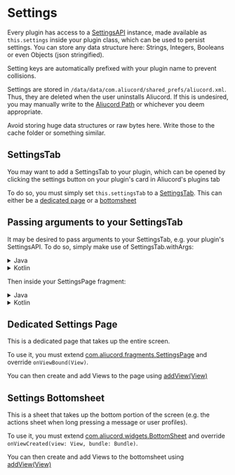 # Settings

Every plugin has access to a [SettingsAPI](https://aliucord.github.io/dokka/html/-aliucord/com.aliucord.api/-settings-a-p-i) instance, 
made available as `this.settings` inside your plugin class, 
which can be used to persist settings. You can store any data structure here: Strings, Integers, Booleans or even Objects (json stringified).

Setting keys are automatically prefixed with your plugin name to prevent collisions.

Settings are stored in `/data/data/com.aliucord/shared_prefs/aliucord.xml`. Thus, they are deleted when the user uninstalls Aliucord.
If this is undesired, you may manually write to the [Aliucord Path](https://aliucord.github.io/dokka/html/-aliucord/com.aliucord/-constants/-b-a-s-e_-p-a-t-h.html)
or whichever you deem appropriate.

Avoid storing huge data structures or raw bytes here. Write those to the cache folder or something similar.


## SettingsTab

You may want to add a SettingsTab to your plugin, which can be opened by clicking the settings button on your plugin's card in 
Aliucord's plugins tab

To do so, you must simply set `this.settingsTab` to a [SettingsTab](https://aliucord.github.io/dokka/html/-aliucord/com.aliucord.entities/-plugin/-settings-tab). 
This can either be a [dedicated page](#Dedicated-Settings-Page) or a [bottomsheet](#Settings-Bottomsheet)

## Passing arguments to your SettingsTab

It may be desired to pass arguments to your SettingsTab, e.g. your plugin's SettingsAPI. 
To do so, simply make use of SettingsTab.withArgs:

<details>
<summary>Java</summary>
<br>

```java
public class MyPlugin extends Plugin {
    public MyPlugin() {
        settingsTab = new SettingsTab(MySettingsPage.class).withArgs(settings);
    }
}
```
</details>

<details>
<summary>Kotlin</summary>
<br>

```kt
class MyPlugin : Plugin() {
    init {
        settingsTab = SettingsTab(MySettingsPage::class.java).withArgs(settings)
    }
}
```
</details>

Then inside your SettingsPage fragment:

<details>
<summary>Java</summary>
<br>

```java
public class MySettingsPage extends SettingsPage {
    private final SettingsAPI mSettings;
    
    public MySettingsPage(SettingsAPI settings) {
        mSettings = settings;
    }
}
```
</details>

<details>
<summary>Kotlin</summary>
<br>

```kt
class MySettingsPage(mSettings: SettingsAPI : SettingsPage() {
    
}
```
</details>


## Dedicated Settings Page

This is a dedicated page that takes up the entire screen.

To use it, you must extend 
[com.aliucord.fragments.SettingsPage](https://aliucord.github.io/dokka/html/-aliucord/com.aliucord.fragments/-settings-page)
and override `onViewBound(View)`. 

You can then create and add Views to the page using 
[addView(View)](https://aliucord.github.io/dokka/html/-aliucord/com.aliucord.fragments/-settings-page/add-view.html)


## Settings Bottomsheet

This is a sheet that takes up the bottom portion of the screen (e.g. the actions sheet when long pressing a message or user profiles).

To use it, you must extend [com.aliucord.widgets.BottomSheet](https://aliucord.github.io/dokka/html/-aliucord/com.aliucord.widgets/-bottom-sheet)
and override `onViewCreated(view: View, bundle: Bundle)`.

You can then create and add Views to the bottomsheet using
[addView(View)](https://aliucord.github.io/dokka/html/-aliucord/com.aliucord.widgets/-bottom-sheet/add-view.html)
